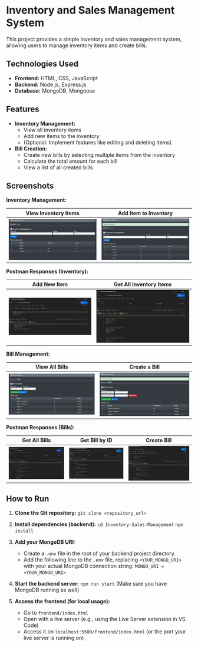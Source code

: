 # Inventory and Sales Management System

This project provides a simple inventory and sales management system, allowing users to manage inventory items and create bills.

## Technologies Used

- **Frontend:** HTML, CSS, JavaScript
- **Backend:** Node.js, Express.js
- **Database:** MongoDB, Mongoose

## Features

- **Inventory Management:**
    - View all inventory items
    - Add new items to the inventory
    - (Optional: Implement features like editing and deleting items)
- **Bill Creation:**
    - Create new bills by selecting multiple items from the inventory
    - Calculate the total amount for each bill
    - View a list of all created bills

## Screenshots

**Inventory Management:**

| View Inventory Items | Add Item to Inventory |
|---|---|
| ![View Inventory Items](screenshots/view-inventory.png) | ![Add Item to Inventory](screenshots/add-item.png) |

**Postman Responses (Inventory):**

| Add New Item | Get All Inventory Items |
|---|---|
| ![Postman Add Item](screenshots/postman-add-item.png) | ![Postman Get All Items](screenshots/postman-get-all-items.png) |

**Bill Management:**

| View All Bills | Create a Bill |
|---|---|
| ![View All Bills](screenshots/view-bills.png) | ![Create a Bill](screenshots/create-bill.png) |

**Postman Responses (Bills):**

| Get All Bills | Get Bill by ID | Create Bill |
|---|---|---|
| ![Postman Get All Bills](screenshots/postman-get-all-bills.png) | ![Postman Get Bill by ID](screenshots/postman-get-bill-by-id.png) | ![Postman Create Bill](screenshots/postman-create-bill.png) |

## How to Run

1. **Clone the Git repository:**
   `git clone <repository_url>`

2. **Install dependencies (backend):**
   `cd Inventory-Sales-Management`
   `npm install`

3. **Add your MongoDB URI:**
   - Create a `.env` file in the root of your backend project directory.
   - Add the following line to the `.env` file, replacing `<YOUR_MONGO_URI>` with your actual MongoDB connection string:
     `MONGO_URI = <YOUR_MONGO_URI>`

4. **Start the backend server:**
   `npm run start`
   (Make sure you have MongoDB running as well)

5. **Access the frontend (for local usage):**
   - Go to `frontend/index.html`
   - Open with a live server (e.g., using the Live Server extension in VS Code)
   - Access it on `localhost:5500/frontend/index.html` (or the port your live server is running on)


